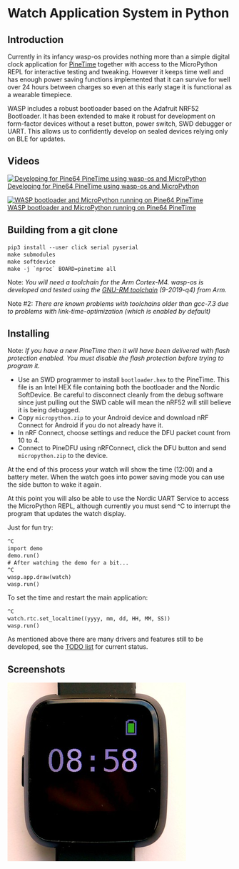 Watch Application System in Python
==================================

Introduction
------------

Currently in its infancy wasp-os provides nothing more than a simple
digital clock application for [PineTime](https://www.pine64.org/pinetime/)
together with access to the MicroPython REPL for interactive testing and
tweaking. However it keeps time well and has enough power saving
functions implemented that it can survive for well over 24 hours between
charges so even at this early stage it is functional as a wearable
timepiece.

WASP includes a robust bootloader based on the Adafruit NRF52
Bootloader. It has been extended to make it robust for development on
form-factor devices without a reset button, power switch, SWD debugger
or UART. This allows us to confidently develop on sealed devices relying
only on BLE for updates.

Videos
------

[![Developing for Pine64 PineTime using wasp-os and MicroPython](https://img.youtube.com/vi/kf1VHj587Mc/0.jpg)](https://www.youtube.com/watch?v=kf1VHj587Mc)\
[Developing for Pine64 PineTime using wasp-os and MicroPython](https://www.youtube.com/watch?v=kf1VHj587Mc)

[![WASP bootloader and MicroPython running on Pine64 PineTime](https://img.youtube.com/vi/W0CmqOnl4jk/0.jpg)](https://www.youtube.com/watch?v=W0CmqOnl4jk)\
[WASP bootloader and MicroPython running on Pine64 PineTime](https://www.youtube.com/watch?v=W0CmqOnl4jk)

Building from a git clone
-------------------------

~~~
pip3 install --user click serial pyserial
make submodules
make softdevice
make -j `nproc` BOARD=pinetime all
~~~

Note: *You will need a toolchain for the Arm Cortex-M4. wasp-os is developed and tested using the [GNU-RM toolchain](https://developer.arm.com/tools-and-software/open-source-software/developer-tools/gnu-toolchain/gnu-rm) (9-2019-q4) from Arm.*

Note #2: *There are known problems with toolchains older than gcc-7.3 due to problems with link-time-optimization (which is enabled by default)*

Installing
----------

Note: *If you have a new PineTime then it will have been delivered with
flash protection enabled. You must disable the flash protection before
trying to program it.*

* Use an SWD programmer to install `bootloader.hex` to the PineTime.
  This file is an Intel HEX file containing both the bootloader and
  the Nordic SoftDevice. Be careful to disconnect cleanly from the
  debug software since just pulling out the SWD cable will mean the
  nRF52 will still believe it is being debugged.
* Copy `micropython.zip` to your Android device and download nRF Connect
  for Android if you do not already have it.
* In nRF Connect, choose settings and reduce the DFU packet count from
  10 to 4.
* Connect to PineDFU using nRFConnect, click the DFU button and send
  `micropython.zip` to the device.

At the end of this process your watch will show the time (12:00) and a
battery meter. When the watch goes into power saving mode you can use
the side button to wake it again.

At this point you will also be able to use the Nordic UART Service to
access the MicroPython REPL, although currently you must send ^C to
interrupt the program that updates the watch display.

Just for fun try:

~~~
^C
import demo
demo.run()
# After watching the demo for a bit...
^C
wasp.app.draw(watch)
wasp.run()
~~~

To set the time and restart the main application:

~~~
^C
watch.rtc.set_localtime((yyyy, mm, dd, HH, MM, SS))
wasp.run()
~~~

As mentioned above there are many drivers and features still to be
developed, see the [TODO list](TODO.md) for current status.

Screenshots
-----------

![wasp-os digital clock app running on PineTime](res/clock_app.jpg)

